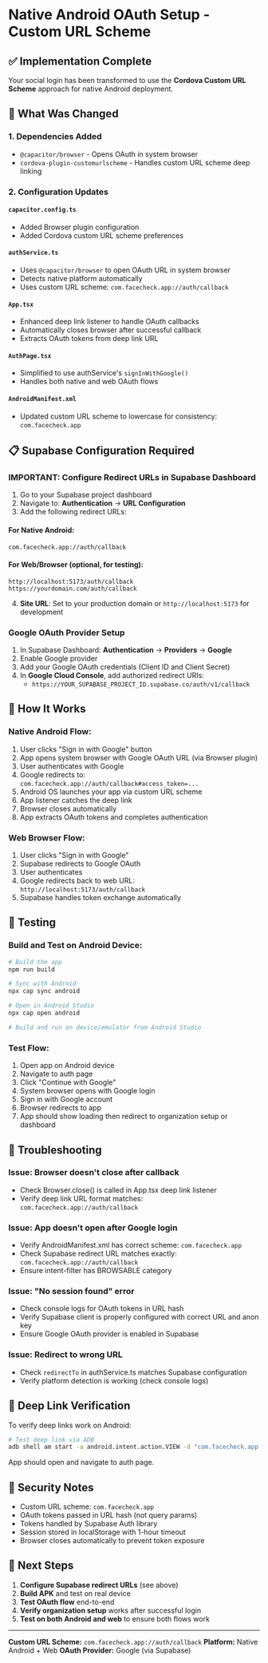 # Native Android OAuth Setup - Custom URL Scheme

## ✅ Implementation Complete

Your social login has been transformed to use the **Cordova Custom URL Scheme** approach for native Android deployment.

## 🔧 What Was Changed

### 1. **Dependencies Added**
- `@capacitor/browser` - Opens OAuth in system browser
- `cordova-plugin-customurlscheme` - Handles custom URL scheme deep linking

### 2. **Configuration Updates**

#### `capacitor.config.ts`
- Added Browser plugin configuration
- Added Cordova custom URL scheme preferences

#### `authService.ts`
- Uses `@capacitor/browser` to open OAuth URL in system browser
- Detects native platform automatically
- Uses custom URL scheme: `com.facecheck.app://auth/callback`

#### `App.tsx`
- Enhanced deep link listener to handle OAuth callbacks
- Automatically closes browser after successful callback
- Extracts OAuth tokens from deep link URL

#### `AuthPage.tsx`
- Simplified to use authService's `signInWithGoogle()`
- Handles both native and web OAuth flows

#### `AndroidManifest.xml`
- Updated custom URL scheme to lowercase for consistency: `com.facecheck.app`

## 📋 Supabase Configuration Required

### **IMPORTANT:** Configure Redirect URLs in Supabase Dashboard

1. Go to your Supabase project dashboard
2. Navigate to: **Authentication** → **URL Configuration**
3. Add the following redirect URLs:

#### For Native Android:
```
com.facecheck.app://auth/callback
```

#### For Web/Browser (optional, for testing):
```
http://localhost:5173/auth/callback
https://yourdomain.com/auth/callback
```

4. **Site URL**: Set to your production domain or `http://localhost:5173` for development

### Google OAuth Provider Setup

1. In Supabase Dashboard: **Authentication** → **Providers** → **Google**
2. Enable Google provider
3. Add your Google OAuth credentials (Client ID and Client Secret)
4. In **Google Cloud Console**, add authorized redirect URIs:
   - `https://YOUR_SUPABASE_PROJECT_ID.supabase.co/auth/v1/callback`

## 🚀 How It Works

### Native Android Flow:

1. User clicks "Sign in with Google" button
2. App opens system browser with Google OAuth URL (via Browser plugin)
3. User authenticates with Google
4. Google redirects to: `com.facecheck.app://auth/callback#access_token=...`
5. Android OS launches your app via custom URL scheme
6. App listener catches the deep link
7. Browser closes automatically
8. App extracts OAuth tokens and completes authentication

### Web Browser Flow:

1. User clicks "Sign in with Google"
2. Supabase redirects to Google OAuth
3. User authenticates
4. Google redirects back to web URL: `http://localhost:5173/auth/callback`
5. Supabase handles token exchange automatically

## 🧪 Testing

### Build and Test on Android Device:

```bash
# Build the app
npm run build

# Sync with Android
npx cap sync android

# Open in Android Studio
npx cap open android

# Build and run on device/emulator from Android Studio
```

### Test Flow:
1. Open app on Android device
2. Navigate to auth page
3. Click "Continue with Google"
4. System browser opens with Google login
5. Sign in with Google account
6. Browser redirects to app
7. App should show loading then redirect to organization setup or dashboard

## 🐛 Troubleshooting

### Issue: Browser doesn't close after callback
- Check Browser.close() is called in App.tsx deep link listener
- Verify deep link URL format matches: `com.facecheck.app://auth/callback`

### Issue: App doesn't open after Google login
- Verify AndroidManifest.xml has correct scheme: `com.facecheck.app`
- Check Supabase redirect URL matches exactly: `com.facecheck.app://auth/callback`
- Ensure intent-filter has BROWSABLE category

### Issue: "No session found" error
- Check console logs for OAuth tokens in URL hash
- Verify Supabase client is properly configured with correct URL and anon key
- Ensure Google OAuth provider is enabled in Supabase

### Issue: Redirect to wrong URL
- Check `redirectTo` in authService.ts matches Supabase configuration
- Verify platform detection is working (check console logs)

## 📱 Deep Link Verification

To verify deep links work on Android:

```bash
# Test deep link via ADB
adb shell am start -a android.intent.action.VIEW -d "com.facecheck.app://auth/callback#access_token=test"
```

App should open and navigate to auth page.

## 🔐 Security Notes

- Custom URL scheme: `com.facecheck.app`
- OAuth tokens passed in URL hash (not query params)
- Tokens handled by Supabase Auth library
- Session stored in localStorage with 1-hour timeout
- Browser closes automatically to prevent token exposure

## 📝 Next Steps

1. **Configure Supabase redirect URLs** (see above)
2. **Build APK** and test on real device
3. **Test OAuth flow** end-to-end
4. **Verify organization setup** works after successful login
5. **Test on both Android and web** to ensure both flows work

---

**Custom URL Scheme:** `com.facecheck.app://auth/callback`
**Platform:** Native Android + Web
**OAuth Provider:** Google (via Supabase)
